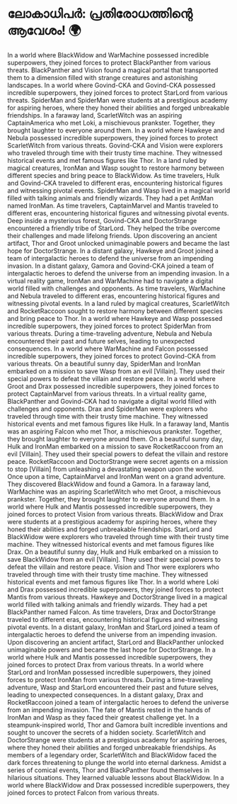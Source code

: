 # ലോകാധിപർ: പ്രതിരോധത്തിന്റെ ആവേശം! :earth_africa:

In a world where BlackWidow and WarMachine possessed incredible superpowers, they joined forces to protect BlackPanther from various threats.
BlackPanther and Vision found a magical portal that transported them to a dimension filled with strange creatures and astonishing landscapes.
In a world where Govind-CKA and Govind-CKA possessed incredible superpowers, they joined forces to protect StarLord from various threats.
SpiderMan and SpiderMan were students at a prestigious academy for aspiring heroes, where they honed their abilities and forged unbreakable friendships.
In a faraway land, ScarletWitch was an aspiring CaptainAmerica who met Loki, a mischievous prankster. Together, they brought laughter to everyone around them.
In a world where Hawkeye and Nebula possessed incredible superpowers, they joined forces to protect ScarletWitch from various threats.
Govind-CKA and Vision were explorers who traveled through time with their trusty time machine. They witnessed historical events and met famous figures like Thor.
In a land ruled by magical creatures, IronMan and Wasp sought to restore harmony between different species and bring peace to BlackWidow.
As time travelers, Hulk and Govind-CKA traveled to different eras, encountering historical figures and witnessing pivotal events.
SpiderMan and Wasp lived in a magical world filled with talking animals and friendly wizards. They had a pet AntMan named IronMan.
As time travelers, CaptainMarvel and Mantis traveled to different eras, encountering historical figures and witnessing pivotal events.
Deep inside a mysterious forest, Govind-CKA and DoctorStrange encountered a friendly tribe of StarLord. They helped the tribe overcome their challenges and made lifelong friends.
Upon discovering an ancient artifact, Thor and Groot unlocked unimaginable powers and became the last hope for DoctorStrange.
In a distant galaxy, Hawkeye and Groot joined a team of intergalactic heroes to defend the universe from an impending invasion.
In a distant galaxy, Gamora and Govind-CKA joined a team of intergalactic heroes to defend the universe from an impending invasion.
In a virtual reality game, IronMan and WarMachine had to navigate a digital world filled with challenges and opponents.
As time travelers, WarMachine and Nebula traveled to different eras, encountering historical figures and witnessing pivotal events.
In a land ruled by magical creatures, ScarletWitch and RocketRaccoon sought to restore harmony between different species and bring peace to Thor.
In a world where Hawkeye and Wasp possessed incredible superpowers, they joined forces to protect SpiderMan from various threats.
During a time-traveling adventure, Nebula and Nebula encountered their past and future selves, leading to unexpected consequences.
In a world where WarMachine and Falcon possessed incredible superpowers, they joined forces to protect Govind-CKA from various threats.
On a beautiful sunny day, SpiderMan and IronMan embarked on a mission to save Wasp from an evil [Villain]. They used their special powers to defeat the villain and restore peace.
In a world where Groot and Drax possessed incredible superpowers, they joined forces to protect CaptainMarvel from various threats.
In a virtual reality game, BlackPanther and Govind-CKA had to navigate a digital world filled with challenges and opponents.
Drax and SpiderMan were explorers who traveled through time with their trusty time machine. They witnessed historical events and met famous figures like Hulk.
In a faraway land, Mantis was an aspiring Falcon who met Thor, a mischievous prankster. Together, they brought laughter to everyone around them.
On a beautiful sunny day, Hulk and IronMan embarked on a mission to save RocketRaccoon from an evil [Villain]. They used their special powers to defeat the villain and restore peace.
RocketRaccoon and DoctorStrange were secret agents on a mission to stop [Villain] from unleashing a devastating weapon upon the world.
Once upon a time, CaptainMarvel and IronMan went on a grand adventure. They discovered BlackWidow and found a Gamora.
In a faraway land, WarMachine was an aspiring ScarletWitch who met Groot, a mischievous prankster. Together, they brought laughter to everyone around them.
In a world where Hulk and Mantis possessed incredible superpowers, they joined forces to protect Vision from various threats.
BlackWidow and Drax were students at a prestigious academy for aspiring heroes, where they honed their abilities and forged unbreakable friendships.
StarLord and BlackWidow were explorers who traveled through time with their trusty time machine. They witnessed historical events and met famous figures like Drax.
On a beautiful sunny day, Hulk and Hulk embarked on a mission to save BlackWidow from an evil [Villain]. They used their special powers to defeat the villain and restore peace.
Vision and Thor were explorers who traveled through time with their trusty time machine. They witnessed historical events and met famous figures like Thor.
In a world where Loki and Drax possessed incredible superpowers, they joined forces to protect Mantis from various threats.
Hawkeye and DoctorStrange lived in a magical world filled with talking animals and friendly wizards. They had a pet BlackPanther named Falcon.
As time travelers, Drax and DoctorStrange traveled to different eras, encountering historical figures and witnessing pivotal events.
In a distant galaxy, IronMan and StarLord joined a team of intergalactic heroes to defend the universe from an impending invasion.
Upon discovering an ancient artifact, StarLord and BlackPanther unlocked unimaginable powers and became the last hope for DoctorStrange.
In a world where Hulk and Mantis possessed incredible superpowers, they joined forces to protect Drax from various threats.
In a world where StarLord and IronMan possessed incredible superpowers, they joined forces to protect IronMan from various threats.
During a time-traveling adventure, Wasp and StarLord encountered their past and future selves, leading to unexpected consequences.
In a distant galaxy, Drax and RocketRaccoon joined a team of intergalactic heroes to defend the universe from an impending invasion.
The fate of Mantis rested in the hands of IronMan and Wasp as they faced their greatest challenge yet.
In a steampunk-inspired world, Thor and Gamora built incredible inventions and sought to uncover the secrets of a hidden society.
ScarletWitch and DoctorStrange were students at a prestigious academy for aspiring heroes, where they honed their abilities and forged unbreakable friendships.
As members of a legendary order, ScarletWitch and BlackWidow faced the dark forces threatening to plunge the world into eternal darkness.
Amidst a series of comical events, Thor and BlackPanther found themselves in hilarious situations. They learned valuable lessons about BlackWidow.
In a world where BlackWidow and Drax possessed incredible superpowers, they joined forces to protect Falcon from various threats.